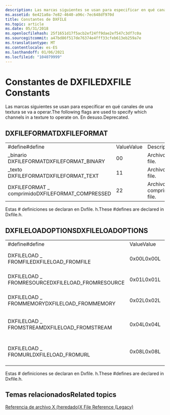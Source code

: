 ```yaml
---
description: Las marcas siguientes se usan para especificar en qué canales de una textura se va a operar. En desuso.
ms.assetid: 6e421a0a-7e82-4640-a96c-7ec648df970d
title: Constantes de DXFILE
ms.topic: article
ms.date: 05/31/2018
ms.openlocfilehash: 25f1651d17f5acb2ef24ff9dae2ef547c3df7c0a
ms.sourcegitcommit: a47bd86f517de76374e4fff33cfeb613eb259a7e
ms.translationtype: MT
ms.contentlocale: es-ES
ms.lasthandoff: 01/06/2021
ms.locfileid: "104079999"
---
```

# <a name="dxfile-constants"></a><span data-ttu-id="974a6-104">Constantes de DXFILE</span><span class="sxs-lookup"><span data-stu-id="974a6-104">DXFILE Constants</span></span>

<span data-ttu-id="974a6-105">Las marcas siguientes se usan para especificar en qué canales de una textura se va a operar.</span><span class="sxs-lookup"><span data-stu-id="974a6-105">The following flags are used to specify which channels in a texture to operate on.</span></span> <span data-ttu-id="974a6-106">En desuso.</span><span class="sxs-lookup"><span data-stu-id="974a6-106">Deprecated.</span></span>

## <a name="dxfileformat"></a><span data-ttu-id="974a6-107">DXFILEFORMAT</span><span class="sxs-lookup"><span data-stu-id="974a6-107">DXFILEFORMAT</span></span>



|                          |       |                  |
|--------------------------|-------|------------------|
| <span data-ttu-id="974a6-108">\#define</span><span class="sxs-lookup"><span data-stu-id="974a6-108">\#define</span></span>                 | <span data-ttu-id="974a6-109">Value</span><span class="sxs-lookup"><span data-stu-id="974a6-109">Value</span></span> | <span data-ttu-id="974a6-110">Descripción</span><span class="sxs-lookup"><span data-stu-id="974a6-110">Description</span></span>      |
| <span data-ttu-id="974a6-111">\_binario DXFILEFORMAT</span><span class="sxs-lookup"><span data-stu-id="974a6-111">DXFILEFORMAT\_BINARY</span></span>     | <span data-ttu-id="974a6-112">0</span><span class="sxs-lookup"><span data-stu-id="974a6-112">0</span></span>     | <span data-ttu-id="974a6-113">Archivo binario.</span><span class="sxs-lookup"><span data-stu-id="974a6-113">Binary file.</span></span>     |
| <span data-ttu-id="974a6-114">\_texto DXFILEFORMAT</span><span class="sxs-lookup"><span data-stu-id="974a6-114">DXFILEFORMAT\_TEXT</span></span>       | <span data-ttu-id="974a6-115">1</span><span class="sxs-lookup"><span data-stu-id="974a6-115">1</span></span>     | <span data-ttu-id="974a6-116">Archivo de texto.</span><span class="sxs-lookup"><span data-stu-id="974a6-116">Text file.</span></span>       |
| <span data-ttu-id="974a6-117">DXFILEFORMAT \_ comprimido</span><span class="sxs-lookup"><span data-stu-id="974a6-117">DXFILEFORMAT\_COMPRESSED</span></span> | <span data-ttu-id="974a6-118">2</span><span class="sxs-lookup"><span data-stu-id="974a6-118">2</span></span>     | <span data-ttu-id="974a6-119">Archivo comprimido.</span><span class="sxs-lookup"><span data-stu-id="974a6-119">Compressed file.</span></span> |



 

<span data-ttu-id="974a6-120">Estas \# definiciones se declaran en Dxfile. h.</span><span class="sxs-lookup"><span data-stu-id="974a6-120">These \#defines are declared in Dxfile.h.</span></span>

## <a name="dxfileloadoptions"></a><span data-ttu-id="974a6-121">DXFILELOADOPTIONS</span><span class="sxs-lookup"><span data-stu-id="974a6-121">DXFILELOADOPTIONS</span></span>



|                          |       |                              |
|--------------------------|-------|------------------------------|
| <span data-ttu-id="974a6-122">\#define</span><span class="sxs-lookup"><span data-stu-id="974a6-122">\#define</span></span>                 | <span data-ttu-id="974a6-123">Value</span><span class="sxs-lookup"><span data-stu-id="974a6-123">Value</span></span> | <span data-ttu-id="974a6-124">Descripción</span><span class="sxs-lookup"><span data-stu-id="974a6-124">Description</span></span>                  |
| <span data-ttu-id="974a6-125">DXFILELOAD \_ FROMFILE</span><span class="sxs-lookup"><span data-stu-id="974a6-125">DXFILELOAD\_FROMFILE</span></span>     | <span data-ttu-id="974a6-126">0x00L</span><span class="sxs-lookup"><span data-stu-id="974a6-126">0x00L</span></span> | <span data-ttu-id="974a6-127">Cargar un archivo de un archivo.</span><span class="sxs-lookup"><span data-stu-id="974a6-127">Load a file from a file.</span></span>     |
| <span data-ttu-id="974a6-128">DXFILELOAD \_ FROMRESOURCE</span><span class="sxs-lookup"><span data-stu-id="974a6-128">DXFILELOAD\_FROMRESOURCE</span></span> | <span data-ttu-id="974a6-129">0x01L</span><span class="sxs-lookup"><span data-stu-id="974a6-129">0x01L</span></span> | <span data-ttu-id="974a6-130">Cargar un archivo desde un recurso.</span><span class="sxs-lookup"><span data-stu-id="974a6-130">Load a file from a resource.</span></span> |
| <span data-ttu-id="974a6-131">DXFILELOAD \_ FROMMEMORY</span><span class="sxs-lookup"><span data-stu-id="974a6-131">DXFILELOAD\_FROMMEMORY</span></span>   | <span data-ttu-id="974a6-132">0x02L</span><span class="sxs-lookup"><span data-stu-id="974a6-132">0x02L</span></span> | <span data-ttu-id="974a6-133">Cargar un archivo de la memoria.</span><span class="sxs-lookup"><span data-stu-id="974a6-133">Load a file from memory.</span></span>     |
| <span data-ttu-id="974a6-134">DXFILELOAD \_ FROMSTREAM</span><span class="sxs-lookup"><span data-stu-id="974a6-134">DXFILELOAD\_FROMSTREAM</span></span>   | <span data-ttu-id="974a6-135">0x04L</span><span class="sxs-lookup"><span data-stu-id="974a6-135">0x04L</span></span> | <span data-ttu-id="974a6-136">Carga de un archivo desde una secuencia.</span><span class="sxs-lookup"><span data-stu-id="974a6-136">Load a file from a stream.</span></span>   |
| <span data-ttu-id="974a6-137">DXFILELOAD \_ FROMURL</span><span class="sxs-lookup"><span data-stu-id="974a6-137">DXFILELOAD\_FROMURL</span></span>      | <span data-ttu-id="974a6-138">0x08L</span><span class="sxs-lookup"><span data-stu-id="974a6-138">0x08L</span></span> | <span data-ttu-id="974a6-139">Cargar un archivo desde una dirección URL.</span><span class="sxs-lookup"><span data-stu-id="974a6-139">Load a file from a URL.</span></span>      |



 

<span data-ttu-id="974a6-140">Estas \# definiciones se declaran en Dxfile. h.</span><span class="sxs-lookup"><span data-stu-id="974a6-140">These \#defines are declared in Dxfile.h.</span></span>

## <a name="related-topics"></a><span data-ttu-id="974a6-141">Temas relacionados</span><span class="sxs-lookup"><span data-stu-id="974a6-141">Related topics</span></span>

<dl> <dt>

[<span data-ttu-id="974a6-142">Referencia de archivo X (heredado)</span><span class="sxs-lookup"><span data-stu-id="974a6-142">X File Reference (Legacy)</span></span>](dx9-graphics-reference-x-file.md)
</dt> </dl>

 

 



